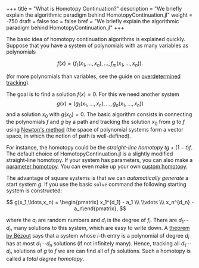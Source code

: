 +++
title = "What is Homotopy Continuation?"
description = "We briefly explain the algorithmic paradigm behind HomotopyContinuation.jl"
weight = -750
draft = false
toc = false
bref = "We briefly explain the algorithmic paradigm behind HomotopyContinuation.jl"
+++



The basic idea of homotopy continuation algorithms is explained quickly. Suppose that you have a system of polynomials with as many variables as polynomials


$$
f(x)=(f_1(x_1,\ldots,x_n),\ldots,f_m(x_1,\ldots,x_n)).
$$

(for more polynomials than variables, see the guide on [overdetermined tracking](overdetermined-tracking)).


The goal is to find a solution $f(x)=0$. For this we need another system $$g(x)=(g_1(x_1,\ldots,x_n),\ldots,g_n(x_1,\ldots,x_n))$$
and a solution $x_0$ with $g(x_0)=0$. The basic algorithm consists in connecting the polynomials $f$ and $g$ by a path and tracking the solution $x_0$ from $g$ to $f$ using [Newton's method](https://en.wikipedia.org/wiki/Newton%27s_method) (the space of polynomial systems form a vector space, in which the notion of path is well-defined).


For instance, the homotopy could be the *straight-line homotopy* $tg + (1-t)f$. The default choice of HomotopyContinuation.jl is a slightly modified straight-line homotopy. If your system has parameters, you can also make a [parameter homotopy](parameter-homotopies). You can even make up your own [custom homotopy](custom-homotopy).


The advantage of square systems is that we can *automatically generate* a start system $g$. If you use the basic `solve` command the following starting system is constructed:


$$
g(x_1,\ldots,x_n) = \begin{pmatrix} x_1^{d_1} - a_1 \\\ \\vdots \\\  x_n^{d_n} - a_n\end{pmatrix},
$$


where the $a_i$ are random numbers and $d_i$ is the degree of $f_i$. There are $d_1\cdots d_n$ many solutions to this system, which are easy to write down. A [theorem by Bézout](https://en.wikipedia.org/wiki/Bézout%27s_theorem#Intersection_multiplicity) says that a system whose $i$-th entry is a polynomial of degree $d_i$ has at most $d_1\cdots d_n$ solutions (if not infinitely many). Hence, tracking all $d_1\cdots d_n$ solutions of $g$ to $f$ we are can find all of $f\text{s}$ solutions. Such a homotopy is called a *total degree homotopy*.
